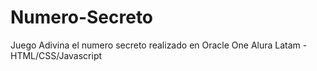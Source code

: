 # Numero-Secreto
Juego Adivina el numero secreto realizado en Oracle One Alura Latam - HTML/CSS/Javascript
